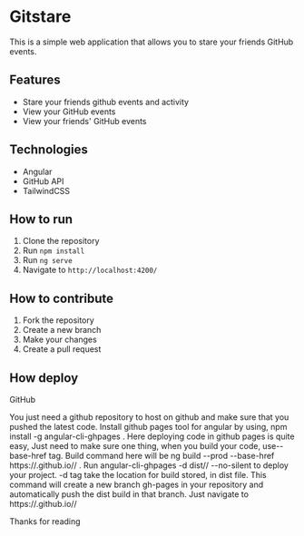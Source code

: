 # Gitstare

This is a simple web application that allows you to stare your friends GitHub events.

## Features

- Stare your friends github events and activity
- View your GitHub events
- View your friends' GitHub events

## Technologies

- Angular
- GitHub API
- TailwindCSS

## How to run

1. Clone the repository
2. Run `npm install`
3. Run `ng serve`
4. Navigate to `http://localhost:4200/`

## How to contribute

1. Fork the repository
2. Create a new branch
3. Make your changes
4. Create a pull request

## How deploy

GitHub

You just need a github repository to host on github and make sure that you pushed the latest code.
Install github pages tool for angular by using, npm install -g angular-cli-ghpages .
Here deploying code in github pages is quite easy, Just need to make sure one thing, when you build your code, use--base-href tag. Build command here will be ng build --prod --base-href https://<username>.github.io/<reponame>/ .
Run angular-cli-ghpages -d dist/<project-name>/ --no-silent to deploy your project. -d tag take the location for build stored, in dist file.
This command will create a new branch gh-pages in your repository and automatically push the dist build in that branch.
Just navigate to https://<username>.github.io/<reponame>/

Thanks for reading

